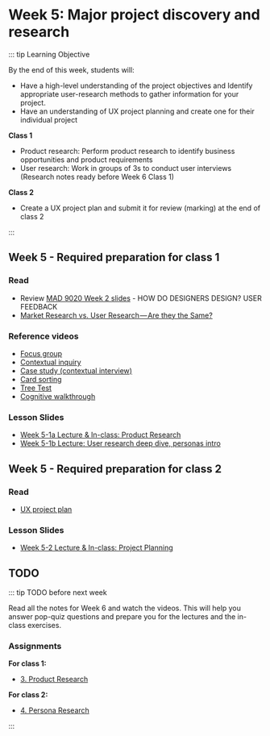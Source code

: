 # Week 5: Major project discovery and research

::: tip Learning Objective
 
By the end of this week, students will:

- Have a high-level understanding of the project objectives and Identify appropriate user-research methods to gather information for your project.
- Have an understanding of UX project planning and create one for their individual project

**Class 1**
- Product research: Perform product research to identify business opportunities and product requirements 
- User research: Work in groups of 3s to conduct user interviews (Research notes ready before Week 6 Class 1)

**Class 2**
- Create a UX project plan and submit it for review (marking) at the end of class 2 

:::

## Week 5 - Required preparation for class 1

### Read

- Review [MAD 9020 Week 2 slides](https://drive.google.com/drive/folders/1BlPhZVyvBiRa5n-D0bbHVyn6H8YN2n5c?usp=sharing) - HOW DO DESIGNERS DESIGN?
USER FEEDBACK 
- [Market Research vs. User Research — Are they the Same?](https://medium.com/reassemble/market-research-vs-user-research-are-they-the-same-3ec59dec637f)
<!-- - [Design Sprints vs Design Thinking vs Agile](https://medium.com/design-sprint-academy/design-sprints-vs-design-thinking-vs-agile-49afea5bedfe) -->


### Reference videos

- [Focus group](https://youtu.be/Auf9pkuCc8k)
- [Contextual inquiry](https://youtu.be/mOWeNnSY5M0)
- [Case study (contextual interview)](https://youtu.be/JV6br-npgfw)
- [Card sorting](https://youtu.be/0tNPT6X9Lhc) 
- [Tree Test](https://youtu.be/P0WDO76300Q)
- [Cognitive walkthrough](https://youtu.be/Edqjao4mmxM)


### Lesson Slides

- [Week 5-1a Lecture & In-class: Product Research](https://drive.google.com/drive/folders/1kCPUsO4_f6Hz47THcBzFBiMlCJIzpvG7)
- [Week 5-1b Lecture: User research deep dive, personas intro](https://drive.google.com/drive/folders/1kCPUsO4_f6Hz47THcBzFBiMlCJIzpvG7)


## Week 5 - Required preparation for class 2

### Read
- [UX project plan](https://rosenfeldmedia.com/ux-team-of-one/ux-method-of-the-week-ux-project-plan/)


### Lesson Slides

- [Week 5-2 Lecture & In-class: Project Planning](https://drive.google.com/drive/folders/1kCPUsO4_f6Hz47THcBzFBiMlCJIzpvG7)


## TODO

::: tip TODO before next week

Read all the notes for Week 6 and watch the videos. This will help you answer pop-quiz questions and prepare you for the lectures and the in-class exercises.

### Assignments

**For class 1:** 
- [3. Product Research](../../assignments/assg3.md)

**For class 2:** 
- [4. Persona Research](../../assignments/assg4.md)

:::